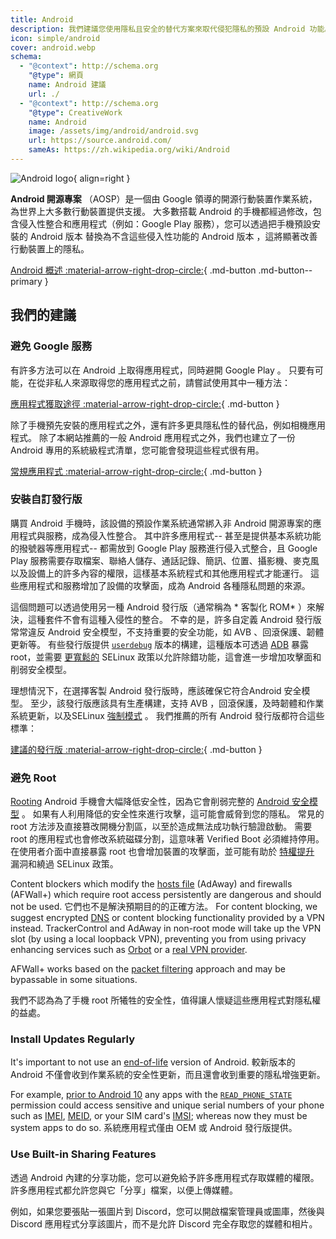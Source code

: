 ```yaml
---
title: Android
description: 我們建議您使用隱私且安全的替代方案來取代侵犯隱私的預設 Android 功能。
icon: simple/android
cover: android.webp
schema:
  - "@context": http://schema.org
    "@type": 網頁
    name: Android 建議
    url: ./
  - "@context": http://schema.org
    "@type": CreativeWork
    name: Android
    image: /assets/img/android/android.svg
    url: https://source.android.com/
    sameAs: https://zh.wikipedia.org/wiki/Android
---
```


![Android logo](../assets/img/android/android.svg){ align=right }

**Android 開源專案** （AOSP）是一個由 Google 領導的開源行動裝置作業系統，為世界上大多數行動裝置提供支援。 大多數搭載 Android 的手機都經過修改，包含侵入性整合和應用程式（例如：Google Play 服務），您可以透過把手機預設安裝的 Android 版本 替換為不含這些侵入性功能的 Android 版本 ，這將顯著改善行動裝置上的隱私。

[Android 概述 :material-arrow-right-drop-circle:](../os/android-overview.md){ .md-button .md-button--primary }

## 我們的建議

### 避免 Google 服務

有許多方法可以在 Android 上取得應用程式，同時避開 Google Play 。 只要有可能，在從非私人來源取得您的應用程式之前，請嘗試使用其中一種方法：

[應用程式獲取途徑 :material-arrow-right-drop-circle:](obtaining-apps.md){ .md-button }

除了手機預先安裝的應用程式之外，還有許多更具隱私性的替代品，例如相機應用程式。 除了本網站推薦的一般 Android 應用程式之外，我們也建立了一份 Android 專用的系統級程式清單，您可能會發現這些程式很有用。

[常規應用程式 :material-arrow-right-drop-circle:](general-apps.md){ .md-button }

### 安裝自訂發行版

購買 Android 手機時，該設備的預設作業系統通常綁入非 Android 開源專案的應用程式與服務，成為侵入性整合。 其中許多應用程式-- 甚至是提供基本系統功能的撥號器等應用程式-- 都需放到 Google Play 服務進行侵入式整合，且 Google Play 服務需要存取檔案、聯絡人儲存、通話記錄、簡訊、位置、攝影機、麥克風以及設備上的許多內容的權限，這樣基本系統程式和其他應用程式才能運行。 這些應用程式和服務增加了設備的攻擊面，成為 Android 各種隱私問題的來源。

這個問題可以透過使用另一種 Android 發行版（通常稱為 \* 客製化 ROM\* ）來解決，這種套件不會有這種入侵性的整合。 不幸的是，許多自定義 Android 發行版常常違反 Android 安全模型，不支持重要的安全功能，如 AVB 、回滾保護、韌體更新等。 有些發行版提供 [`userdebug`](https://source.android.com/setup/build/building#choose-a-target) 版本的構建，這種版本可透過 [ADB](https://developer.android.com/studio/command-line/adb) 暴露 root，並需要 [更寬鬆的](https://github.com/LineageOS/android_system_sepolicy/search?q=userdebug\&type=code) SELinux 政策以允許除錯功能，這會進一步增加攻擊面和削弱安全模型。

理想情況下，在選擇客製 Android 發行版時，應該確保它符合Android 安全模型。 至少，該發行版應該具有生產構建，支持 AVB ，回滾保護，及時韌體和作業系統更新，以及SELinux [強制模式](https://source.android.com/security/selinux/concepts#enforcement_levels) 。 我們推薦的所有 Android 發行版都符合這些標準：

[建議的發行版 :material-arrow-right-drop-circle:](distributions.md){ .md-button }

### 避免 Root

[Rooting](https://zh.wikipedia.org/zh-tw/Root_%28Android%29) Android 手機會大幅降低安全性，因為它會削弱完整的 [Android 安全模型](https://en.wikipedia.org/wiki/Android_\(operating_system\)#Security_and_privacy) 。 如果有人利用降低的安全性來進行攻擊，這可能會威脅到您的隱私。 常見的 root 方法涉及直接篡改開機分割區，以至於造成無法成功執行驗證啟動。 需要 root 的應用程式也會修改系統磁碟分割，這意味著 Verified Boot 必須維持停用。 在使用者介面中直接暴露 root 也會增加裝置的攻擊面，並可能有助於 [特權提升](https://zh.wikipedia.org/zh-tw/%E7%89%B9%E6%9D%83%E6%8F%90%E5%8D%87) 漏洞和繞過 SELinux 政策。

Content blockers which modify the [hosts file](https://en.wikipedia.org/wiki/Hosts_\(file\)) (AdAway) and firewalls (AFWall+) which require root access persistently are dangerous and should not be used. 它們也不是解決預期目的的正確方法。 For content blocking, we suggest encrypted [DNS](../dns.md) or content blocking functionality provided by a VPN instead. TrackerControl and AdAway in non-root mode will take up the VPN slot (by using a local loopback VPN), preventing you from using privacy enhancing services such as [Orbot](../tor.md#orbot) or a [real VPN provider](../vpn.md).

AFWall+ works based on the [packet filtering](https://en.wikipedia.org/wiki/Firewall_\(computing\)#Packet_filter) approach and may be bypassable in some situations.

我們不認為為了手機 root 所犧牲的安全性，值得讓人懷疑這些應用程式對隱私權的益處。

### Install Updates Regularly

It's important to not use an [end-of-life](https://endoflife.date/android) version of Android. 較新版本的 Android 不僅會收到作業系統的安全性更新，而且還會收到重要的隱私增強更新。

For example, [prior to Android 10](https://developer.android.com/about/versions/10/privacy/changes) any apps with the [`READ_PHONE_STATE`](https://developer.android.com/reference/android/Manifest.permission#READ_PHONE_STATE) permission could access sensitive and unique serial numbers of your phone such as [IMEI](https://en.wikipedia.org/wiki/International_Mobile_Equipment_Identity), [MEID](https://en.wikipedia.org/wiki/Mobile_equipment_identifier), or your SIM card's [IMSI](https://en.wikipedia.org/wiki/International_mobile_subscriber_identity); whereas now they must be system apps to do so. 系統應用程式僅由 OEM 或 Android 發行版提供。

### Use Built-in Sharing Features

透過 Android 內建的分享功能，您可以避免給予許多應用程式存取媒體的權限。 許多應用程式都允許您與它「分享」檔案，以便上傳媒體。

例如，如果您要張貼一張圖片到 Discord，您可以開啟檔案管理員或圖庫，然後與 Discord 應用程式分享該圖片，而不是允許 Discord 完全存取您的媒體和相片。
